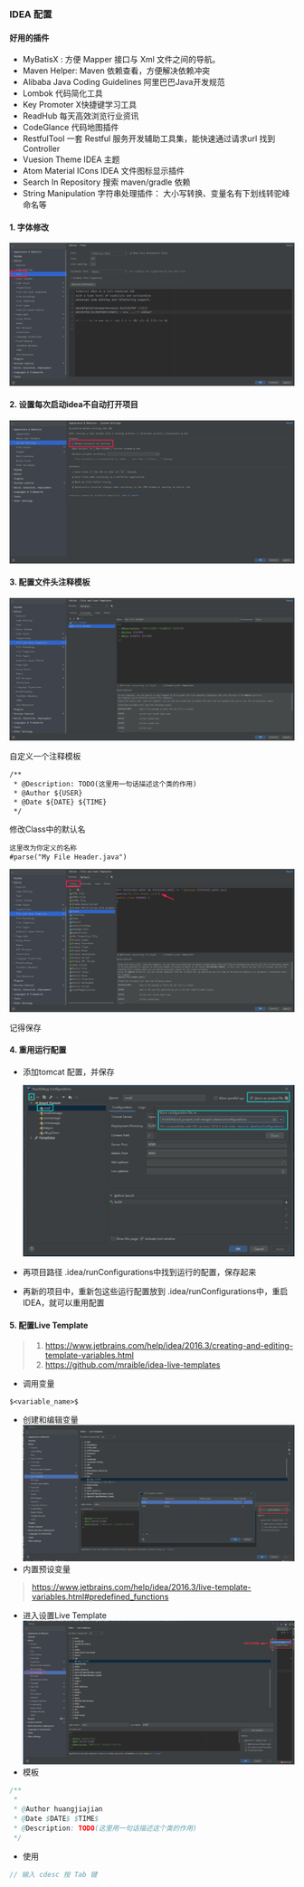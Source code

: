 ### IDEA 配置

#### 好用的插件

- MyBatisX : 方便 Mapper 接口与 Xml 文件之间的导航。
- Maven Helper: Maven 依赖查看，方便解决依赖冲突
- Alibaba Java Coding Guidelines 阿里巴巴Java开发规范
- Lombok 代码简化工具
- Key Promoter X快捷键学习工具
- ReadHub 每天高效浏览行业资讯
- CodeGlance 代码地图插件
- RestfulTool 一套 Restful 服务开发辅助工具集，能快速通过请求url 找到Controller
- Vuesion Theme IDEA 主题
- Atom Material ICons  IDEA 文件图标显示插件
- Search In Repository  搜索 maven/gradle 依赖
- String Manipulation 字符串处理插件： 大小写转换、变量名有下划线转驼峰命名等

#### 1. 字体修改

![image-20201206215749542](../images/idea/image-20201206215749542.png)

#### 2. 设置每次启动idea不自动打开项目

![image-20201206215920777](../images/idea/image-20201206215920777.png)

#### 3. 配置文件头注释模板

![image-20201206220255892](../images/idea/image-20201206220255892.png)

自定义一个注释模板

```
/** 
 * @Description: TODO(这里用一句话描述这个类的作用) 
 * @Author ${USER}
 * @Date ${DATE} ${TIME} 
 */
```

修改Class中的默认名

```
这里改为你定义的名称
#parse("My File Header.java")
```

![image-20201206220523027](../images/idea/image-20201206220523027.png)

记得保存

#### 4. 重用运行配置

- 添加tomcat 配置，并保存

  ![image-20210112113453936](../images/idea/image-20210112113453936.png)
- 再项目路径 .idea/runConfigurations中找到运行的配置，保存起来
- 再新的项目中，重新包这些运行配置放到  .idea/runConfigurations中，重启IDEA，就可以重用配置

#### 5. 配置Live Template

> 1. https://www.jetbrains.com/help/idea/2016.3/creating-and-editing-template-variables.html
> 2. https://github.com/mraible/idea-live-templates

- 调用变量

```shell
$<variable_name>$
```

- 创建和编辑变量
  ![image-20210826093219756](../images/idea/image-20210826093219756.png)
- 内置预设变量

> https://www.jetbrains.com/help/idea/2016.3/live-template-variables.html#predefined_functions

- 进入设置Live Template
  ![img.png](../images/idea/img-202108251827.png)
- 模板

```java
/** 
 * 
 * @Author huangjiajian
 * @Date $DATE$ $TIME$
 * @Description: TODO(这里用一句话描述这个类的作用)
 */
```

- 使用

```java
// 输入 cdesc 按 Tab 键
```
